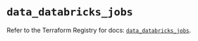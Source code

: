 # `data_databricks_jobs`

Refer to the Terraform Registry for docs: [`data_databricks_jobs`](https://registry.terraform.io/providers/databricks/databricks/1.42.0/docs/data-sources/jobs).
